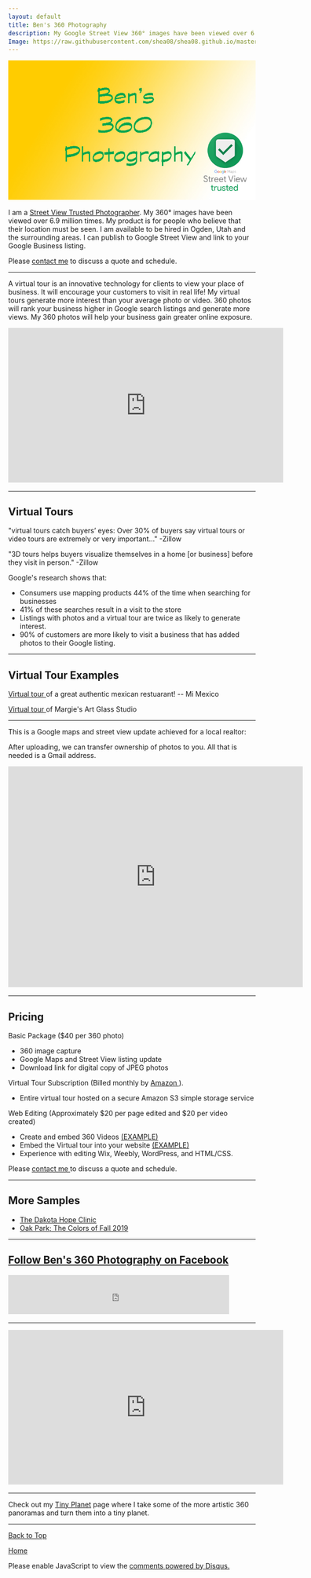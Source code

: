```yaml
---
layout: default
title: Ben's 360 Photography
description: My Google Street View 360° images have been viewed over 6.9 million times. My product is for people who believe that their location must be seen.
Image: https://raw.githubusercontent.com/shea08/shea08.github.io/master/360.jpg
---
```


<img src="https://raw.githubusercontent.com/shea08/shea08.github.io/master/360.jpg" alt="Ben's 360 Photography">

I am a <a href="https://www.google.com/streetview/contacts-tools"> Street View Trusted Photographer</a>. My 360° images have been viewed over 6.9 million times. My product is for people who believe that their location must be seen. I am available to be hired in Ogden, Utah and the surrounding areas. I can publish to Google Street View and link to your Google Business listing.

Please <a href="m.me/360ben">contact me</a> to discuss a quote and schedule. 

* * *

A virtual tour is an innovative technology for clients to view your place of business. It will encourage your customers to visit in real life! My virtual tours generate more interest than your average photo or video. 360 photos will rank your business higher in Google search listings and generate more views. My 360 photos will help your business gain greater online exposure.

<iframe width="560" height="315" src="https://www.youtube.com/embed/9CLYaukFmMw" frameborder="0" allow="accelerometer; autoplay; encrypted-media; gyroscope; picture-in-picture" allowfullscreen></iframe>

* * *

## Virtual Tours

"virtual tours catch buyers’ eyes: Over 30% of buyers say virtual tours or video tours are extremely or very important..." -Zillow

"3D tours helps buyers visualize themselves in a home [or business] before they visit in person." -Zillow

Google's research shows that:

- Consumers use mapping products 44% of the time when searching for businesses
- 41% of these searches result in a visit to the store
- Listings with photos and a virtual tour are twice as likely to generate interest.
- 90% of customers are more likely to visit a business that has added photos to their Google listing.

* * *
## Virtual Tour Examples

<a href="https://bensvirtualtours.s3.ca-central-1.amazonaws.com/mimexico/MiMexico.html"> Virtual tour </a> of a great authentic mexican restuarant! -- Mi Mexico

<a href="https://bensvirtualtours.s3.ca-central-1.amazonaws.com/Margie's/Margie_s.html"> Virtual tour </a> of Margie's Art Glass Studio

* * *

This is a Google maps and street view update achieved for a local realtor:

After uploading, we can transfer ownership of photos to you. All that is needed is a Gmail address.

<iframe src="https://www.google.com/maps/embed?pb=!4v1567743880952!6m8!1m7!1sCAoSLEFGMVFpcFBGZ1EzSDdLeTVRVGhiTzNySjJYaUlmYmNSVV9KNEt2SnkxSGoy!2m2!1d48.26395279110624!2d-101.3179199025035!3f207.75558594745567!4f10.410969860928489!5f0.7820865974627469" width="600" height="450" frameborder="0" style="border:0;" allowfullscreen=""></iframe>

* * *

## Pricing

Basic Package ($40 per 360 photo)
- 360 image capture
- Google Maps and Street View listing update
- Download link for digital copy of JPEG photos

Virtual Tour Subscription (Billed monthly by <a href="https://aws.amazon.com/s3/pricing/"> Amazon </a>).
- Entire virtual tour hosted on a secure Amazon S3 simple storage service

Web Editing (Approximately $20 per page edited and $20 per video created) 
- Create and embed 360 Videos <a href="https://www.youtube.com/watch?v=SE-VEiAYpLw&feature=emb_logo">(EXAMPLE)</a>
- Embed the Virtual tour into your website <a href="https://www.margiesartglass.com/virtual-tour">(EXAMPLE)</a>
- Experience with editing Wix, Weebly, WordPress, and HTML/CSS.

Please <a href="https://m.me/360ben">contact me </a> to discuss a quote and schedule. 

* * *

## More Samples
- <a href="https://calvarychapelminot.org/DakotaHopeClinic.html">The Dakota Hope Clinic </a>
- <a href="https://goo.gl/maps/5gb27E5oHev1NARo9"> Oak Park; The Colors of Fall 2019</a>

* * *

## <a href="https://www.facebook.com/360ben">Follow Ben's 360 Photography on Facebook</a>

<iframe src="https://www.facebook.com/plugins/like.php?href=https%3A%2F%2Fwww.facebook.com%2F360ben&width=450&layout=standard&action=like&size=small&show_faces=true&share=true&height=80&appId" width="450" height="80" style="border:none;overflow:hidden" scrolling="no" frameborder="0" allowTransparency="true" allow="encrypted-media"></iframe>

* * *

<iframe width="560" height="315" src="https://www.youtube.com/embed/Tcyej-t6zrg" frameborder="0" allow="accelerometer; autoplay; encrypted-media; gyroscope; picture-in-picture" allowfullscreen></iframe>

* * *

Check out my <a href="shea08.github.io/tinyplanet">Tiny Planet</a> page where I take some of the more artistic 360 panoramas and turn them into a tiny planet.

* * *

<a href="https://shea08.github.io/street">Back to Top</a>

[Home](./)

<div id="disqus_thread"></div>
<script>

/**
*  RECOMMENDED CONFIGURATION VARIABLES: EDIT AND UNCOMMENT THE SECTION BELOW TO INSERT DYNAMIC VALUES FROM YOUR PLATFORM OR CMS.
*  LEARN WHY DEFINING THESE VARIABLES IS IMPORTANT: https://disqus.com/admin/universalcode/#configuration-variables*/
/*
var disqus_config = function () {
this.page.url = "https://shea08.github.io/street";  // Replace PAGE_URL with your page's canonical URL variable
this.page.identifier = "/street/"; // Replace PAGE_IDENTIFIER with your page's unique identifier variable
};
*/
(function() { // DON'T EDIT BELOW THIS LINE
var d = document, s = d.createElement('script');
s.src = 'https://shea08.disqus.com/embed.js';
s.setAttribute('data-timestamp', +new Date());
(d.head || d.body).appendChild(s);
})();
</script>
<noscript>Please enable JavaScript to view the <a href="https://disqus.com/?ref_noscript">comments powered by Disqus.</a></noscript>
